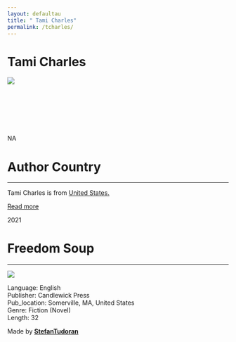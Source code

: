```yaml
---
layout: defaultau
title: " Tami Charles"
permalink: /tcharles/
---
```

<!-- partial:index.partial.html -->
<div class="content">
    <h1> Tami Charles</h1>
    <div class="quote">
        <div><img src="https://thebrownbookshelf.com/wp-content/uploads/2018/02/author-pic-tami-charles.jpg?w=450" class="logo"></div>
    </div>
    <div class="timeline">
        <div style="padding-bottom:100px;"></div>
        <div class="block">
            <div class="date right"><p class="right"> NA </p></div>
            <div class="dot"></div>
            <div class="left first">
            <div class="author_country">
                <h1>Author Country</h1><hr>
          <div class="aclocation">   <p> Tami Charles is from <a href="http://localhost:4000/1"> United States.</a></p></div>
              <div class="acreadmore">   <a href="NA" target="_blank">Read more</a></div>
            </div>
            </div>
        </div>
        <div class="block">
            <div class="date left"><p class="left">2021</p></div>
            <div class="dot"></div>
            <div class="right">
                <h1>Freedom Soup</h1><hr>
                <p><img src="https://images-na.ssl-images-amazon.com/images/I/A18fapPavcL.jpg"></p>
                <p>
                Language: English<br/>
                Publisher: Candlewick Press<br/>
                Pub_location: Somerville, MA, United States<br/>
                Genre: Fiction (Novel)<br/>
                Length: 32</p>
            </div>
        </div>
        <div id="footer">
        <p id="copyright">Made by&nbsp;<strong><a href="https://www.linkedin.com/in/nicolae-stefan-tudoran-b02291127/" target="_blank">StefanTudoran</a></strong></p>
    </div>
</div>
<!-- partial -->
  <script src='https://cdnjs.cloudflare.com/ajax/libs/jquery/3.1.1/jquery.min.js'></script><script  src="assets/js/authorscript.js"></script>
